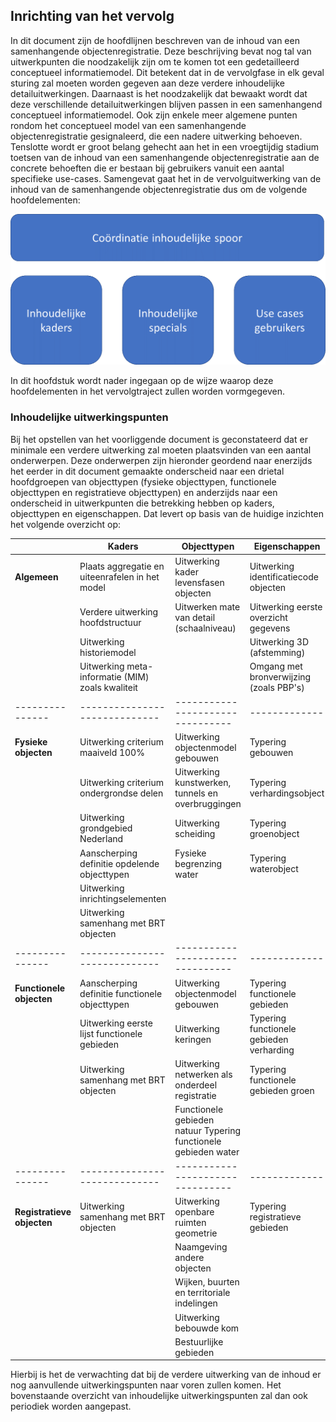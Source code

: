 ## Inrichting van het vervolg

In dit document zijn de hoofdlijnen beschreven van de inhoud van een samenhangende objectenregistratie. Deze beschrijving bevat nog tal van uitwerkpunten die noodzakelijk zijn om te komen tot een gedetailleerd conceptueel informatiemodel. Dit betekent dat in de vervolgfase in elk geval sturing zal moeten worden gegeven aan deze verdere inhoudelijke detailuitwerkingen. Daarnaast is het noodzakelijk dat bewaakt wordt dat deze verschillende detailuitwerkingen blijven passen in een samenhangend conceptueel informatiemodel. Ook zijn enkele meer algemene punten rondom het conceptueel model van een samenhangende objectenregistratie gesignaleerd, die een nadere uitwerking behoeven. Tenslotte wordt er groot belang gehecht aan het in een vroegtijdig stadium toetsen van de inhoud van een samenhangende objectenregistratie aan de concrete behoeften die er bestaan bij gebruikers vanuit een aantal specifieke use-cases. Samengevat gaat het in de vervolguitwerking van de inhoud van de samenhangende objectenregistratie dus om de volgende hoofdelementen:

![hoofdelementen](media/hoofdelementen.png)

In dit hoofdstuk wordt nader ingegaan op de wijze waarop deze hoofdelementen in het vervolgtraject zullen worden vormgegeven.

### Inhoudelijke uitwerkingspunten
Bij het opstellen van het voorliggende document is geconstateerd dat er minimale een verdere uitwerking zal moeten plaatsvinden van een aantal onderwerpen. Deze onderwerpen zijn hieronder geordend naar enerzijds het eerder in dit document gemaakte onderscheid naar een drietal hoofdgroepen van objecttypen (fysieke objecttypen, functionele objecttypen en registratieve objecttypen) en anderzijds naar een onderscheid in uitwerkpunten die betrekking hebben op kaders, objecttypen en eigenschappen. Dat levert op basis van de huidige inzichten het volgende overzicht op:

|	            |Kaders	                      |Objecttypen	                   |Eigenschappen|
|---------------|-----------------------------|--------------------------------|-------------|
|**Algemeen**	|Plaats aggregatie en uiteenrafelen in het model	|Uitwerking kader levensfasen objecten	    |Uitwerking identificatiecode objecten|
|               |Verdere uitwerking hoofdstructuur                  |Uitwerken mate van detail (schaalniveau)	|Uitwerking eerste overzicht gegevens|
|               |Uitwerking historiemodel		                    |                                           |Uitwerking 3D (afstemming)|
|               |Uitwerking meta-informatie (MIM) zoals kwaliteit	|                                           |Omgang met bronverwijzing (zoals PBP's)|
|---------------|-----------------------------|--------------------------------|-------------|
|**Fysieke objecten**	|Uitwerking criterium maaiveld 100%	        |Uitwerking objectenmodel gebouwen 	        |Typering gebouwen |
|               |Uitwerking criterium ondergrondse delen	        |Uitwerking kunstwerken, tunnels en overbruggingen 	|Typering verhardingsobject|
|               |Uitwerking grondgebied Nederland	                |Uitwerking scheiding	                    |Typering groenobject|
|               |Aanscherping definitie opdelende objecttypen	    |Fysieke begrenzing water	                |Typering waterobject|
|               |Uitwerking inrichtingselementen		|||
|               |Uitwerking samenhang met BRT objecten		|||
|---------------|-----------------------------|--------------------------------|-------------|
|**Functionele objecten**	|Aanscherping definitie functionele objecttypen	|Uitwerking objectenmodel gebouwen 	|Typering functionele gebieden|
|               |Uitwerking eerste lijst functionele gebieden	    |Uitwerking keringen 	                    |Typering functionele gebieden verharding|
|               |Uitwerking samenhang met BRT objecten	            |Uitwerking netwerken als onderdeel registratie 	|Typering functionele gebieden groen|
|               |                                                   |Functionele gebieden natuur	                    Typering functionele gebieden water|
|---------------|-----------------------------|--------------------------------|-------------|
|**Registratieve objecten**	|Uitwerking samenhang met BRT objecten  |Uitwerking openbare ruimten geometrie	    |Typering registratieve gebieden|
|               |                                                   |Naamgeving andere objecten 	||
|               |                                                   |Wijken, buurten en territoriale indelingen	||
|               |                                                   |Uitwerking bebouwde kom	||
|               |                                                   |Bestuurlijke gebieden|	|


Hierbij is het de verwachting dat bij de verdere uitwerking van de inhoud er nog aanvullende uitwerkingspunten naar voren zullen komen. Het bovenstaande overzicht van inhoudelijke uitwerkingspunten zal dan ook periodiek worden aangepast.


